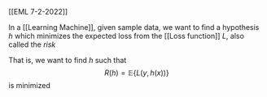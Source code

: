 [[EML 7-2-2022]]

In a [[Learning Machine]], given sample data, we want to find a hypothesis $h$ which minimizes the expected loss from the [[Loss function]] $L$, also called the *risk*

That is, we want to find $h$ such that
$$R(h) = \mathbb{E}\{L(y, h(x))\}$$
is minimized